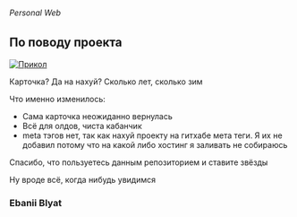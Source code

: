 ###### Personal Web

## По поводу проекта

[![Прикол](https://i.postimg.cc/GhnFzm40/2021-11-30-183223.png)](https://postimg.cc/7bXJZD1X)

Карточка? Да на нахуй? Сколько лет, сколько зим

Что именно изменилось:
* Сама карточка неожиданно вернулась
* Всё для олдов, чиста кабанчик
* meta тэгов нет, так как нахуй проекту на гитхабе мета теги. Я их не добавил потому что на какой либо хостинг я заливать не собираюсь

Спасибо, что пользуетесь данным репозиторием и ставите звёзды

Ну вроде всё, когда нибудь увидимся

### Ebanii Blyat
